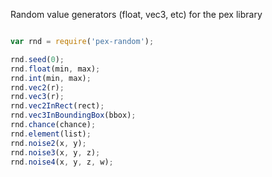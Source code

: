 Random value generators (float, vec3, etc) for the pex library

```javascript

var rnd = require('pex-random');

rnd.seed(0);
rnd.float(min, max);
rnd.int(min, max);
rnd.vec2(r);
rnd.vec3(r);
rnd.vec2InRect(rect);
rnd.vec3InBoundingBox(bbox);
rnd.chance(chance);
rnd.element(list);
rnd.noise2(x, y);
rnd.noise3(x, y, z);
rnd.noise4(x, y, z, w);

```